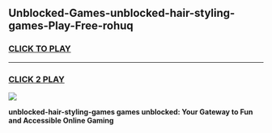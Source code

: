 
## Unblocked-Games-unblocked-hair-styling-games-Play-Free-rohuq
<h3>
<a href="https://premium76.site?title=unblocked-hair-styling-games&ref=18A1">CLICK TO PLAY</a></h3>
<hr>

<h3>
<a href="https://premium76.site?title=unblocked-hair-styling-games&ref=18A1">CLICK 2 PLAY</a>
  
</h3>

<a href="https://premium76.site?title=unblocked-hair-styling-games&ref=18A1"><img src="https://clearcache.store/games.png"></a>


**unblocked-hair-styling-games games unblocked: Your Gateway to Fun and Accessible Online Gaming**
